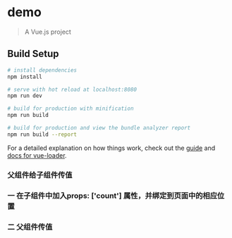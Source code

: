 # demo

> A Vue.js project

## Build Setup

``` bash
# install dependencies
npm install

# serve with hot reload at localhost:8080
npm run dev

# build for production with minification
npm run build

# build for production and view the bundle analyzer report
npm run build --report
```

For a detailed explanation on how things work, check out the [guide](http://vuejs-templates.github.io/webpack/) and [docs for vue-loader](http://vuejs.github.io/vue-loader).


### 父组件给子组件传值

### 一 在子组件中加入props: ['count'] 属性，并绑定到页面中的相应位置
### 二 父组件传值 <num :count="value"></num>
